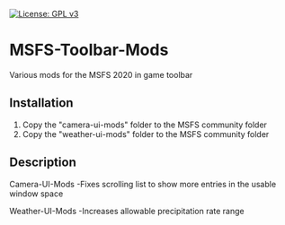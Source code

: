 [![License: GPL v3](https://img.shields.io/badge/License-GPLv3-blue.svg)](https://www.gnu.org/licenses/gpl-3.0)

# MSFS-Toolbar-Mods
Various mods for the MSFS 2020 in game toolbar

## Installation
1) Copy the "camera-ui-mods" folder to the MSFS community folder
2) Copy the "weather-ui-mods" folder to the MSFS community folder

## Description
Camera-UI-Mods
-Fixes scrolling list to show more entries in the usable window space

Weather-UI-Mods
-Increases allowable precipitation rate range
